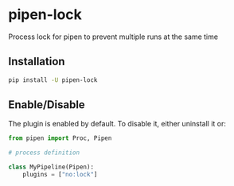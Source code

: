 # pipen-lock

Process lock for pipen to prevent multiple runs at the same time

## Installation

```bash
pip install -U pipen-lock
```

## Enable/Disable

The plugin is enabled by default. To disable it, either uninstall it or:

```python
from pipen import Proc, Pipen

# process definition

class MyPipeline(Pipen):
    plugins = ["no:lock"]

```
